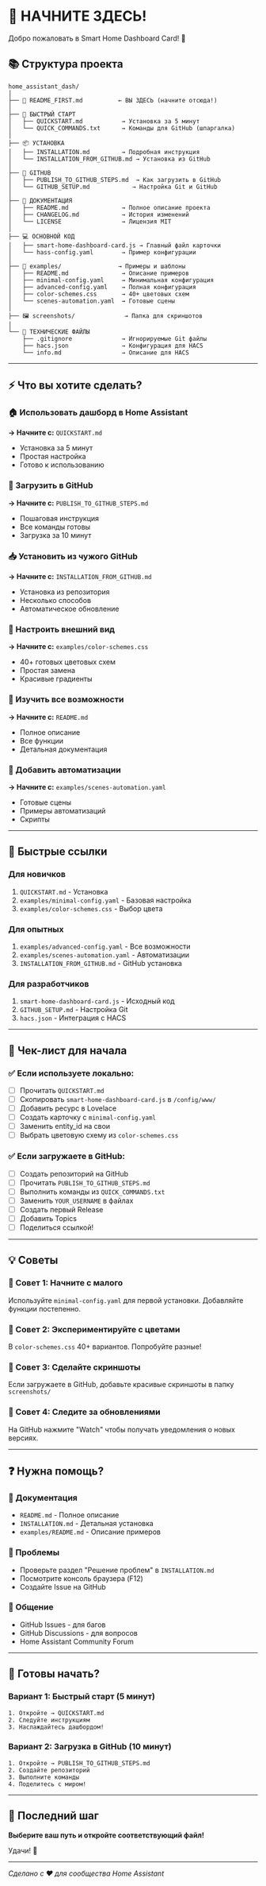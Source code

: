 # 🎯 НАЧНИТЕ ЗДЕСЬ!

Добро пожаловать в Smart Home Dashboard Card! 👋

## 📚 Структура проекта

```
home_assistant_dash/
│
├── 📄 README_FIRST.md          ← ВЫ ЗДЕСЬ (начните отсюда!)
│
├── 🚀 БЫСТРЫЙ СТАРТ
│   ├── QUICKSTART.md           → Установка за 5 минут
│   └── QUICK_COMMANDS.txt      → Команды для GitHub (шпаргалка)
│
├── 📦 УСТАНОВКА
│   ├── INSTALLATION.md         → Подробная инструкция
│   └── INSTALLATION_FROM_GITHUB.md → Установка из GitHub
│
├── 🐙 GITHUB
│   ├── PUBLISH_TO_GITHUB_STEPS.md  → Как загрузить в GitHub
│   └── GITHUB_SETUP.md            → Настройка Git и GitHub
│
├── 📖 ДОКУМЕНТАЦИЯ
│   ├── README.md               → Полное описание проекта
│   ├── CHANGELOG.md            → История изменений
│   └── LICENSE                 → Лицензия MIT
│
├── 💻 ОСНОВНОЙ КОД
│   ├── smart-home-dashboard-card.js → Главный файл карточки
│   └── hass-config.yaml        → Пример конфигурации
│
├── 📁 examples/                → Примеры и шаблоны
│   ├── README.md               → Описание примеров
│   ├── minimal-config.yaml     → Минимальная конфигурация
│   ├── advanced-config.yaml    → Полная конфигурация
│   ├── color-schemes.css       → 40+ цветовых схем
│   └── scenes-automation.yaml  → Готовые сцены
│
├── 🖼️ screenshots/              → Папка для скриншотов
│
└── 🔧 ТЕХНИЧЕСКИЕ ФАЙЛЫ
    ├── .gitignore              → Игнорируемые Git файлы
    ├── hacs.json               → Конфигурация для HACS
    └── info.md                 → Описание для HACS
```

---

## ⚡ Что вы хотите сделать?

### 🏠 Использовать дашборд в Home Assistant
**→ Начните с:** `QUICKSTART.md`
- Установка за 5 минут
- Простая настройка
- Готово к использованию

### 🐙 Загрузить в GitHub
**→ Начните с:** `PUBLISH_TO_GITHUB_STEPS.md`
- Пошаговая инструкция
- Все команды готовы
- Загрузка за 10 минут

### 📥 Установить из чужого GitHub
**→ Начните с:** `INSTALLATION_FROM_GITHUB.md`
- Установка из репозитория
- Несколько способов
- Автоматическое обновление

### 🎨 Настроить внешний вид
**→ Начните с:** `examples/color-schemes.css`
- 40+ готовых цветовых схем
- Простая замена
- Красивые градиенты

### 📖 Изучить все возможности
**→ Начните с:** `README.md`
- Полное описание
- Все функции
- Детальная документация

### 🤖 Добавить автоматизации
**→ Начните с:** `examples/scenes-automation.yaml`
- Готовые сцены
- Примеры автоматизаций
- Скрипты

---

## 🎯 Быстрые ссылки

### Для новичков
1. `QUICKSTART.md` - Установка
2. `examples/minimal-config.yaml` - Базовая настройка
3. `examples/color-schemes.css` - Выбор цвета

### Для опытных
1. `examples/advanced-config.yaml` - Все возможности
2. `examples/scenes-automation.yaml` - Автоматизации
3. `INSTALLATION_FROM_GITHUB.md` - GitHub установка

### Для разработчиков
1. `smart-home-dashboard-card.js` - Исходный код
2. `GITHUB_SETUP.md` - Настройка Git
3. `hacs.json` - Интеграция с HACS

---

## 📝 Чек-лист для начала

### ✅ Если используете локально:
- [ ] Прочитать `QUICKSTART.md`
- [ ] Скопировать `smart-home-dashboard-card.js` в `/config/www/`
- [ ] Добавить ресурс в Lovelace
- [ ] Создать карточку с `minimal-config.yaml`
- [ ] Заменить entity_id на свои
- [ ] Выбрать цветовую схему из `color-schemes.css`

### ✅ Если загружаете в GitHub:
- [ ] Создать репозиторий на GitHub
- [ ] Прочитать `PUBLISH_TO_GITHUB_STEPS.md`
- [ ] Выполнить команды из `QUICK_COMMANDS.txt`
- [ ] Заменить `YOUR_USERNAME` в файлах
- [ ] Создать первый Release
- [ ] Добавить Topics
- [ ] Поделиться ссылкой!

---

## 💡 Советы

### 💭 Совет 1: Начните с малого
Используйте `minimal-config.yaml` для первой установки. Добавляйте функции постепенно.

### 🎨 Совет 2: Экспериментируйте с цветами
В `color-schemes.css` 40+ вариантов. Попробуйте разные!

### 📸 Совет 3: Сделайте скриншоты
Если загружаете в GitHub, добавьте красивые скриншоты в папку `screenshots/`

### 🔄 Совет 4: Следите за обновлениями
На GitHub нажмите "Watch" чтобы получать уведомления о новых версиях.

---

## ❓ Нужна помощь?

### 📖 Документация
- `README.md` - Полное описание
- `INSTALLATION.md` - Детальная установка
- `examples/README.md` - Описание примеров

### 🐛 Проблемы
- Проверьте раздел "Решение проблем" в `INSTALLATION.md`
- Посмотрите консоль браузера (F12)
- Создайте Issue на GitHub

### 💬 Общение
- GitHub Issues - для багов
- GitHub Discussions - для вопросов
- Home Assistant Community Forum

---

## 🎉 Готовы начать?

### Вариант 1: Быстрый старт (5 минут)
```
1. Откройте → QUICKSTART.md
2. Следуйте инструкциям
3. Наслаждайтесь дашбордом!
```

### Вариант 2: Загрузка в GitHub (10 минут)
```
1. Откройте → PUBLISH_TO_GITHUB_STEPS.md
2. Создайте репозиторий
3. Выполните команды
4. Поделитесь с миром!
```

---

## 🌟 Последний шаг

**Выберите ваш путь и откройте соответствующий файл!**

Удачи! 🚀

---

*Сделано с ❤️ для сообщества Home Assistant*

